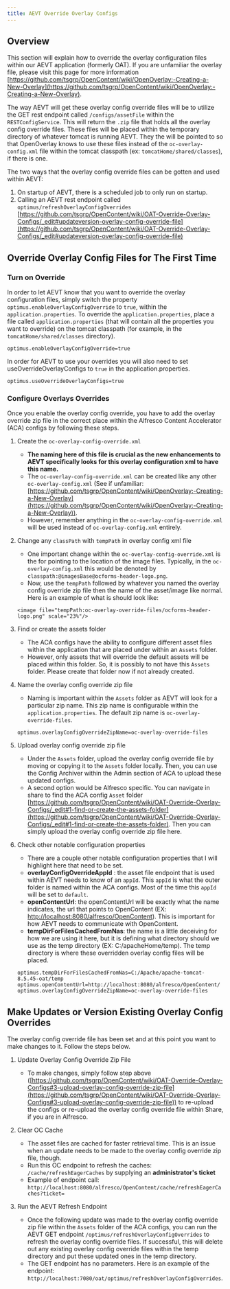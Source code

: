 ```yaml
---
title: AEVT Override Overlay Configs
---
```


## Overview
This section will explain how to override the overlay configuration files within our AEVT application (formerly OAT). If you are unfamiliar the overlay file, please visit this page for more information [https://github.com/tsgrp/OpenContent/wiki/OpenOverlay:-Creating-a-New-Overlay](https://github.com/tsgrp/OpenContent/wiki/OpenOverlay:-Creating-a-New-Overlay).

The way AEVT will get these overlay config override files will be to utilize the GET rest endpoint called `/configs/assetFile` within the `RESTConfigService`. This will return the `.zip` file that holds all the overlay config override files. These files will be placed within the temporary directory of whatever tomcat is running AEVT. They the will be pointed to so that OpenOverlay knows to use these files instead of the `oc-overlay-config.xml` file within the tomcat classpath (ex: `tomcatHome/shared/classes`), if there is one. 

The two ways that the overlay config override files can be gotten and used within AEVT:
1. On startup of AEVT, there is a scheduled job to only run on startup.
2. Calling an AEVT rest endpoint called `optimus/refreshOverlayConfigOverrides` [https://github.com/tsgrp/OpenContent/wiki/OAT-Override-Overlay-Configs/_edit#updateversion-overlay-config-override-file](https://github.com/tsgrp/OpenContent/wiki/OAT-Override-Overlay-Configs/_edit#updateversion-overlay-config-override-file) 


## Override Overlay Config Files for The First Time

### Turn on Override

In order to let AEVT know that you want to override the overlay configuration files, simply switch the property `optimus.enableOverlayConfigOverride` to `true`, within the `application.properties`. To override the `application.properties`, place a file called `application.properties` (that will contain all the properties you want to override) on the tomcat classpath (for example, in the `tomcatHome/shared/classes` directory).

```
optimus.enableOverlayConfigOverride=true
```

In order for AEVT to use your overrides you will also need to set useOverrideOverlayConfigs to `true` in the application.properties. 

```
optimus.useOverrideOverlayConfigs=true
```

### Configure Overlays Overrides

Once you enable the overlay config override, you have to add the overlay override zip file in the correct place within the Alfresco Content Accelerator (ACA) configs by following these steps.

1. Create the `oc-overlay-config-override.xml`

    * **The naming here of this file is crucial as the new enhancements to AEVT specifically looks for this overlay configuration xml to have this name.**
    * The `oc-overlay-config-override.xml` can be created like any other `oc-overlay-config.xml` (See if unfamiliar: [https://github.com/tsgrp/OpenContent/wiki/OpenOverlay:-Creating-a-New-Overlay](https://github.com/tsgrp/OpenContent/wiki/OpenOverlay:-Creating-a-New-Overlay)).
    * However, remember anything in the `oc-overlay-config-override.xml` will be used instead of `oc-overlay-config.xml` entirely.

1. Change any `classPath` with `tempPath` in overlay config xml file

    * One important change within the `oc-overlay-config-override.xml` is the for pointing to the location of the image files. Typically, in the `oc-overlay-config.xml` this would be denoted by `classpath:@imagesBase@ocforms-header-logo.png`.
    * Now, use the `tempPath` followed by whatever you named the overlay config override zip file then the name of the asset/image like normal. Here is an example of what is should look like: 

    ```
    <image file="tempPath:oc-overlay-override-files/ocforms-header-logo.png" scale="23%"/>
    ```

1. Find or create the assets folder

    * The ACA configs have the ability to configure different asset files within the application that are placed under within an `Assets` folder.
    * However, only assets that will override the default assets will be placed within this folder. So, it is possibly to not have this `Assets` folder. Please create that folder now if not already created.

1. Name the overlay config override zip file

    * Naming is important within the `Assets` folder as AEVT will look for a particular zip name. This zip name is configurable within the `application.properties`. The default zip name is `oc-overlay-override-files`. 

    ```
    optimus.overlayConfigOverrideZipName=oc-overlay-override-files
    ```

1. Upload overlay config override zip file

    * Under the `Assets` folder, upload the overlay config override file by moving or copying it to the `Assets` folder locally. Then, you can use the Config Archiver within the Admin section of ACA to upload these updated configs. 
    * A second option would be Alfresco specific. You can navigate in share to find the ACA config `Asset` folder [https://github.com/tsgrp/OpenContent/wiki/OAT-Override-Overlay-Configs/_edit#1-find-or-create-the-assets-folder](https://github.com/tsgrp/OpenContent/wiki/OAT-Override-Overlay-Configs/_edit#1-find-or-create-the-assets-folder). Then you can simply upload the overlay config override zip file here.

1. Check other notable configuration properties

    * There are a couple other notable configuration properties that I will highlight here that need to be set. 
    * **overlayConfigOverrideAppId** : the asset file endpoint that is used within AEVT needs to know of an `appId`. This `appId` is what the outer folder is named within the ACA configs. Most of the time this `appId` will be set to `default`.
    * **openContentUrl**: the openContentUrl will be exactly what the name indicates, the url that points to OpenContent (EX: [http://localhost:8080/alfresco/OpenContent](http://localhost:8080/alfresco/OpenContent)). This is important for how AEVT needs to communicate with OpenContent.
    * **tempDirForFilesCachedFromNas**: the name is a little deceiving for how we are using it here, but it is defining what directory should we use as the temp directory (EX: C:/apacheHome/temp). The temp directory is where these overridden overlay config files will be placed.

    ```
    optimus.tempDirForFilesCachedFromNas=C:/Apache/apache-tomcat-8.5.45-oat/temp
    optimus.openContentUrl=http://localhost:8080/alfresco/OpenContent/
    optimus.overlayConfigOverrideZipName=oc-overlay-override-files
    ```

## Make Updates or Version Existing Overlay Config Overrides

The overlay config override file has been set and at this point you want to make changes to it. Follow the steps below. 

1. Update Overlay Config Override Zip File

    * To make changes, simply follow step above ([https://github.com/tsgrp/OpenContent/wiki/OAT-Override-Overlay-Configs#3-upload-overlay-config-override-zip-file](https://github.com/tsgrp/OpenContent/wiki/OAT-Override-Overlay-Configs#3-upload-overlay-config-override-zip-file)) to re-upload the configs or re-upload the overlay config override file within Share, if you are in Alfresco.

1. Clear OC Cache

    * The asset files are cached for faster retrieval time. This is an issue when an update needs to be made to the overlay config override zip file, though.
    * Run this OC endpoint to refresh the caches: `/cache/refreshEagerCaches` by supplying an **administrator's ticket**
    * Example of endpoint call: `http://localhost:8080/alfresco/OpenContent/cache/refreshEagerCaches?ticket=`

1. Run the AEVT Refresh Endpoint

    * Once the following update was made to the overlay config override zip file within the `Assets` folder of the ACA configs, you can run the AEVT GET endpoint `/optimus/refreshOverlayConfigOverrides` to refresh the overlay config override files. If successful, this will delete out any existing overlay config override files within the temp directory and put these updated ones in the temp directory. 
    * The GET endpoint has no parameters. Here is an example of the endpoint: `http://localhost:7080/oat/optimus/refreshOverlayConfigOverrides`.